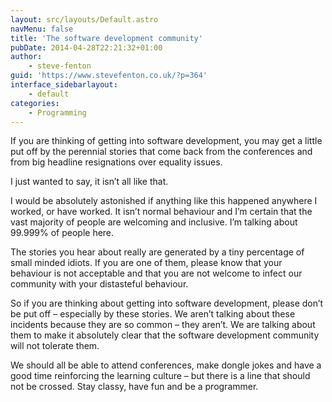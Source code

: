 ```yaml
---
layout: src/layouts/Default.astro
navMenu: false
title: 'The software development community'
pubDate: 2014-04-28T22:21:32+01:00
author:
    - steve-fenton
guid: 'https://www.stevefenton.co.uk/?p=364'
interface_sidebarlayout:
    - default
categories:
    - Programming
---
```


If you are thinking of getting into software development, you may get a little put off by the perennial stories that come back from the conferences and from big headline resignations over equality issues.

I just wanted to say, it isn’t all like that.

I would be absolutely astonished if anything like this happened anywhere I worked, or have worked. It isn’t normal behaviour and I’m certain that the vast majority of people are welcoming and inclusive. I’m talking about 99.999% of people here.

The stories you hear about really are generated by a tiny percentage of small minded idiots. If you are one of them, please know that your behaviour is not acceptable and that you are not welcome to infect our community with your distasteful behaviour.

So if you are thinking about getting into software development, please don’t be put off – especially by these stories. We aren’t talking about these incidents because they are so common – they aren’t. We are talking about them to make it absolutely clear that the software development community will not tolerate them.

We should all be able to attend conferences, make dongle jokes and have a good time reinforcing the learning culture – but there is a line that should not be crossed. Stay classy, have fun and be a programmer.